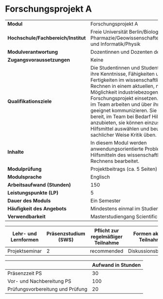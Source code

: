 # Forschungsprojekt A
|                                    |   |
|------------------------------------|---|
|**Modul**                           | Forschungsprojekt A |
|**Hochschule/Fachbereich/Institut** | Freie Universität Berlin/Biologie, Chemie, Pharmazie/Geowissenschaften/Mathematik und Informatik/Physik |
|**Modulverantwortung**              | Dozentinnen und Dozenten des Moduls |
|**Zugangsvoraussetzungen**          | Keine |
|**Qualifikationsziele**             | Die Studentinnen und Studenten können ihre Kenntnisse, Fähigkeiten und Fertigkeiten im wissenschaftlichen Rechnen in einem aktuellen, nach Möglichkeit industriebezogenen Forschungsprojekt einsetzen. Sie können im Team arbeiten und über ihre Arbeit geeignet kommunizieren. Sie sind dazu bereit, im Team bei Bedarf Hilfestellungen anzubieten, sie können einzusetzende Hilfsmittel auswählen und beurteilen und in sachlicher Weise Kritik üben. |
|**Inhalte**                         | In diesem Modul werden anwendungsorientierte Probleme mit Hilfsmitteln des wissenschaftlichen Rechnens bearbeitet. |
|**Modulprüfung**                    | Projektbeitrags (ca. 5 Seiten) |
|**Modulsprache**                    | Englisch |
|**Arbeitsaufwand (Stunden)**        | 150 |
|**Leistungspunkte (LP)**            | 5 |
|**Dauer des Moduls**                | Ein Semester |
|**Häufigkeit des Angebots**         | Mindestens einmal im Studienjahr |
|**Verwendbarkeit**                  | Masterstudiengang Scientific Computing |

| Lehr- und Lernformen | Präsenzstudium <br> (SWS) | Pflicht zur regelmäßiger Teilnahme | Formen aktiver Teilnahme |
| ---------------------|---------------------------|------------------------------------|------------------------- |
| Projektseminar       | 2                         | recommended                        | Diskussionsbeiträge      |

|   | Aufwand in Stunden |
| - |--------------------|
| Präsenzzeit PS                           | 30    |
| Vor- und Nachbereitung PS                | 100   |
| Prüfungsvorbereitung und Prüfung         | 20    |
